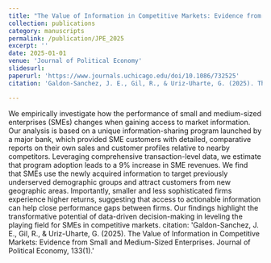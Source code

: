 ```yaml
---
title: "The Value of Information in Competitive Markets: Evidence from Small and Medium-Sized Enterprises."
collection: publications
category: manuscripts
permalink: /publication/JPE_2025
excerpt: ''
date: 2025-01-01
venue: 'Journal of Political Economy'
slidesurl: 
paperurl: 'https://www.journals.uchicago.edu/doi/10.1086/732525'
citation: 'Galdon-Sanchez, J. E., Gil, R., & Uriz-Uharte, G. (2025). The Value of Information in Competitive Markets: Evidence from Small and Medium-Sized Enterprises. Journal of Political Economy, 133(1).'

---
```


We empirically investigate how the performance of small and medium-sized enterprises (SMEs) changes when gaining access to market information. Our analysis is based on a unique information-sharing program launched by a major bank, which provided SME customers with detailed, comparative reports on their own sales and customer profiles relative to nearby competitors. Leveraging comprehensive transaction-level data, we estimate that program adoption leads to a 9% increase in SME revenues. We find that SMEs use the newly acquired information to target previously underserved demographic groups and attract customers from new geographic areas. Importantly, smaller and less sophisticated firms experience higher returns, suggesting that access to actionable information can help close performance gaps between firms. Our findings highlight the transformative potential of data-driven decision-making in leveling the playing field for SMEs in competitive markets.
citation: 'Galdon-Sanchez, J. E., Gil, R., & Uriz-Uharte, G. (2025). The Value of Information in Competitive Markets: Evidence from Small and Medium-Sized Enterprises. Journal of Political Economy, 133(1).'


